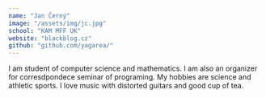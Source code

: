 ```yaml
---
name: "Jan Černý"
image: "/assets/img/jc.jpg"
school: "KAM MFF UK"
website: "blackblog.cz"
github: "github.com/yagarea/"
---
```


I am student of computer science and mathematics. 
I am also an organizer for corresdpondece seminar of programing. 
My hobbies are science and athletic sports. 
I love music with distorted guitars and good cup of tea.
